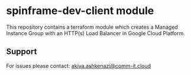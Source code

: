 # spinframe-dev-client module

This repository contains a terraform module which creates a Managed Instance Group with an HTTP(s) Load Balancer in Google Cloud Platform.

## Support

For issues please contact: akiva.ashkenazi@comm-it.cloud

<!-- terraform-docs output will go here -->
<!-- BEGINNING OF PRE-COMMIT-TERRAFORM DOCS HOOK -->

<!-- END OF PRE-COMMIT-TERRAFORM DOCS HOOK -->